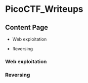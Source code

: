 # PicoCTF_Writeups

## Content Page

- Web exploitation

- Reversing

### Web exploitation

### Reversing
